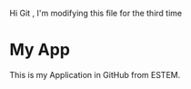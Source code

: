 Hi Git , I'm modifying this file for the third time
<h1>My App </h1>
This is my Application in GitHub from ESTEM.

